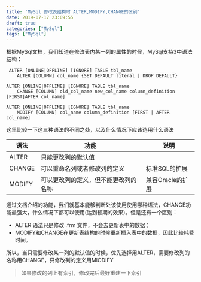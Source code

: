 ```yaml
---
title: 'MySql 修改表结构时 ALTER,MODIFY,CHANGE的区别'
date: 2019-07-17 23:09:55
draft: true
categories: ["MySql"]
tags: ["MySql"]
---
```

根据MySql文档，我们知道在修改表内某一列的属性的时候，MySql支持3中语法结构：

```
 ALTER [ONLINE|OFFLINE] [IGNORE] TABLE tbl_name  
	ALTER [COLUMN] col_name {SET DEFAULT literal | DROP DEFAULT}
```

```
ALTER [ONLINE|OFFLINE] [IGNORE] TABLE tbl_name  
	CHANGE [COLUMN] old_col_name new_col_name column_definition [FIRST|AFTER col_name]
```

```
ALTER [ONLINE|OFFLINE] [IGNORE] TABLE tbl_name 
	MODIFY [COLUMN] col_name column_definition [FIRST | AFTER col_name]
```
这里比较一下这三种语法的不同之处，以及什么情况下应该选用什么语法

|语法|功能|说明|
|---|---|---|
|ALTER|只能更改列的默认值||
|CHANGE|可以重命名列或者修改列的定义|标准SQL的扩展|
|MODIFY|可以更改列的定义，但不能更改列的名称|兼容Oracle的扩展|
通过文档介绍的功能，我们就基本能够判断处该使用使用哪种语法，CHANGE功能最强大，什么情况下都可以使用(达到预期的效果)。但是还有一个区别：
- ALTER 语法只是修改 .frm 文件，不会去更新表中的数据；
- MODIFY和CHANGE在更新表结构的时候重新插入表中的数据，因此比较耗费时间。

所以，当只需要修改某一列的默认值的时候，优先选择用ALTER，需要修改列的名称用CHANGE，只修改列的定义用MIODIFY
> 如果修改的列上有索引，修改完后最好重建一下索引